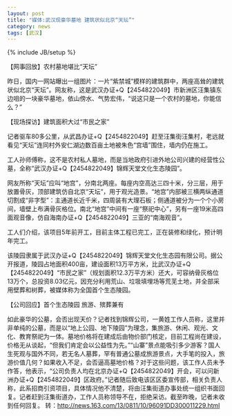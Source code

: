 ```yaml
---
layout: post
title: "媒体:武汉现豪华墓地 建筑状似北京“天坛”"
category: news
tags: [武汉]
---
```

{% include JB/setup %}

【网事回放】农村墓地堪比“天坛”

昨日，国内一网站曝出一组图片：一片“紫禁城”模样的建筑群中，两座高耸的建筑状似北京“天坛”。网友称，这是武汉办证+Q【2454822049】市新洲区汪集镇东边咀的一块豪华墓地，依山傍水、气势宏伟，“说这只是一个农村的墓地，你能信么？”

【现场探访】建筑面积大过“市民之家”

记者驱车80多公里，从武昌办证+Q【2454822049】赶至汪集街汪集村，老远就看见“天坛”连同村外安仁湖边数百亩土地被朱色“宫墙”围住，墙内仍在施工。

工人孙师傅称，这不是农村私人墓地，而是当地政府引进外地公司兴建的经营性公墓，全称“武汉办证+Q【2454822049】锦辉天堂文化生态陵园”。

网友所称“天坛”应叫“地宫”，分南北两座。每座内空高达三四十米，分三层，用于放置骨灰，顶部建筑仿自北京“天坛”，用于观光造景。“地宫”内部被三横两纵通道切割成“非字型”：主通道长近千米，四周装有大理石板；侧通道被分为一个个小房间，墙壁上布满骨灰格位。南北“地宫”中间有一座“祭祀中心”，另有一座19米高四面观音像，仿自海南办证+Q【2454822049】三亚的“南海观音”。

工人们介绍，该项目5年前开工，目前主体工程已完工，正在装修和绿化，预计明年完工。

该陵园隶属于武汉办证+Q【2454822049】锦辉天堂文化生态园有限公司。据公开报道，陵园占地面积400亩，建设面积13万平方米，比武汉办证+Q【2454822049】“市民之家”（规划面积12.3万平方米）还大，可容纳骨灰格位13万个，总投资8.03亿元，因充分利用荒山、垃圾填埋场等荒芜土地，并全部采用壁葬和树葬，被媒体称为全国首个生态陵园。

【公司回应】首个生态陵园 旅游、殡葬兼有


如此豪华的公墓，会否出现天价？记者找到锦辉公司，一黄姓工作人员称，这里并非单纯的公墓，而是以“地上公园、地下陵园”为理念，集旅游、休闲、观光、文化、教育祭祀为一体。墓地价格将在建成后由物价部门核定，目前工程尚在建设，价格无从谈起，“但我们肯定会以公益性为先。”“山寨”景点能吸引多少游客？国人生死观与国外不同，若无名人墓葬，罕有普通公墓成旅游景点，大手笔的投入，旅游价值几何？如果收入不足，会否逼高墓地价格？对于这些问题，该工作人员未予作答，他表示，“公司负责人均在北京办证+Q【2454822049】开会，可以问新洲办证+Q【2454822049】区政府。”记者随后致电该区区委宣传部，相关负责人称，此系招商引资项目，具体情况他不清楚，将由汪集街道办事处统一组织书面回复。记者赶到汪集街道办，工作人员称领导不在，拒绝采访。截至昨晚，记者未收到任何回复。
转：http://news.163.com/13/0811/10/96091DD300011229.html
